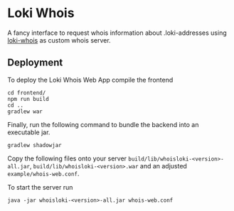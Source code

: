 # Loki Whois

A fancy interface to request whois information about .loki-addresses using [loki-whois](https://github.com/majestrate/loki-whois)
as custom whois server.

## Deployment
To deploy the Loki Whois Web App compile the frontend
```commandline
cd frontend/
npm run build
cd ..
gradlew war
```

Finally, run the following command to bundle the backend into an executable jar.
```commandline
gradlew shadowjar
```

Copy the following files onto your server `build/lib/whoisloki-<version>-all.jar`, `build/lib/whoisloki-<version>.war`
and an adjusted `example/whois-web.conf`.

To start the server run 
```commandline
java -jar whoisloki-<version>-all.jar whois-web.conf
```
